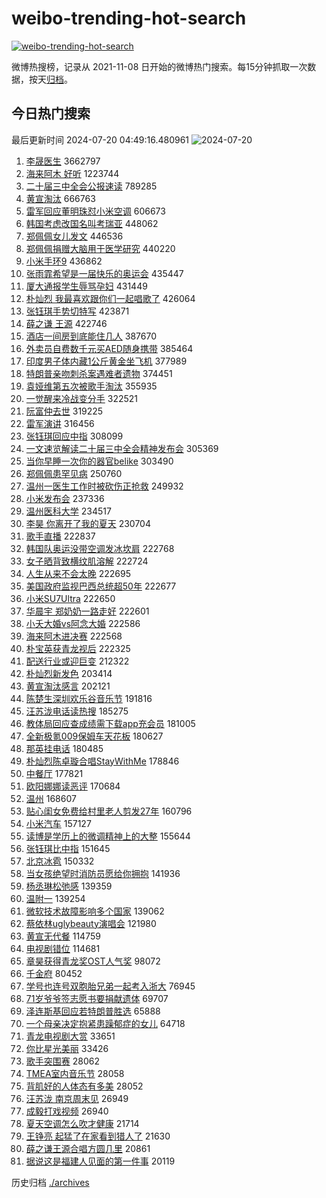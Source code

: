 # weibo-trending-hot-search

[![weibo-trending-hot-search](https://github.com/ameizi/weibo-trending-hot-search/actions/workflows/ci.yml/badge.svg)](https://github.com/ameizi/weibo-trending-hot-search/actions/workflows/ci.yml)

微博热搜榜，记录从 2021-11-08 日开始的微博热门搜索。每15分钟抓取一次数据，按天[归档](./archives)。

## 今日热门搜索

<!-- BEGIN --> 
最后更新时间 2024-07-20 04:49:16.480961 
![2024-07-20](https://imgs-storage.s3.us-east-005.backblazeb2.com/20240720/2024-07-20.png?versionId=4_z8fbbed132d73df8689c40f13_f112e537d351235be_d20240719_m204915_c005_v0501021_t0012_u01721422155910) 
1. [李晟医生](https://s.weibo.com/weibo?q=%E6%9D%8E%E6%99%9F%E5%8C%BB%E7%94%9F&t=31&band_rank=1&Refer=top) 3662797
1. [海来阿木 好听](https://s.weibo.com/weibo?q=%E6%B5%B7%E6%9D%A5%E9%98%BF%E6%9C%A8%20%E5%A5%BD%E5%90%AC&t=31&band_rank=2&Refer=top) 1223744
1. [二十届三中全会公报速读](https://s.weibo.com/weibo?q=%23%E4%BA%8C%E5%8D%81%E5%B1%8A%E4%B8%89%E4%B8%AD%E5%85%A8%E4%BC%9A%E5%85%AC%E6%8A%A5%E9%80%9F%E8%AF%BB%23&t=31&band_rank=3&Refer=top) 789285
1. [黄宣淘汰](https://s.weibo.com/weibo?q=%E9%BB%84%E5%AE%A3%E6%B7%98%E6%B1%B0&t=31&band_rank=4&Refer=top) 666763
1. [雷军回应董明珠怼小米空调](https://s.weibo.com/weibo?q=%23%E9%9B%B7%E5%86%9B%E5%9B%9E%E5%BA%94%E8%91%A3%E6%98%8E%E7%8F%A0%E6%80%BC%E5%B0%8F%E7%B1%B3%E7%A9%BA%E8%B0%83%23&t=31&band_rank=5&Refer=top) 606673
1. [韩国考虑改国名叫考瑞亚](https://s.weibo.com/weibo?q=%23%E9%9F%A9%E5%9B%BD%E8%80%83%E8%99%91%E6%94%B9%E5%9B%BD%E5%90%8D%E5%8F%AB%E8%80%83%E7%91%9E%E4%BA%9A%23&t=31&band_rank=6&Refer=top) 448062
1. [郑佩佩女儿发文](https://s.weibo.com/weibo?q=%23%E9%83%91%E4%BD%A9%E4%BD%A9%E5%A5%B3%E5%84%BF%E5%8F%91%E6%96%87%23&t=31&band_rank=7&Refer=top) 446536
1. [郑佩佩捐赠大脑用于医学研究](https://s.weibo.com/weibo?q=%23%E9%83%91%E4%BD%A9%E4%BD%A9%E6%8D%90%E8%B5%A0%E5%A4%A7%E8%84%91%E7%94%A8%E4%BA%8E%E5%8C%BB%E5%AD%A6%E7%A0%94%E7%A9%B6%23&t=31&band_rank=8&Refer=top) 440220
1. [小米手环9](https://s.weibo.com/weibo?q=%E5%B0%8F%E7%B1%B3%E6%89%8B%E7%8E%AF9&t=31&band_rank=9&Refer=top) 436862
1. [张雨霏希望是一届快乐的奥运会](https://s.weibo.com/weibo?q=%23%E5%BC%A0%E9%9B%A8%E9%9C%8F%E5%B8%8C%E6%9C%9B%E6%98%AF%E4%B8%80%E5%B1%8A%E5%BF%AB%E4%B9%90%E7%9A%84%E5%A5%A5%E8%BF%90%E4%BC%9A%23&t=31&band_rank=10&Refer=top) 435447
1. [厦大通报学生辱骂孕妇](https://s.weibo.com/weibo?q=%23%E5%8E%A6%E5%A4%A7%E9%80%9A%E6%8A%A5%E5%AD%A6%E7%94%9F%E8%BE%B1%E9%AA%82%E5%AD%95%E5%A6%87%23&t=31&band_rank=12&Refer=top) 431449
1. [朴灿烈 我最喜欢跟你们一起唱歌了](https://s.weibo.com/weibo?q=%E6%9C%B4%E7%81%BF%E7%83%88%20%E6%88%91%E6%9C%80%E5%96%9C%E6%AC%A2%E8%B7%9F%E4%BD%A0%E4%BB%AC%E4%B8%80%E8%B5%B7%E5%94%B1%E6%AD%8C%E4%BA%86&t=31&band_rank=13&Refer=top) 426064
1. [张钰琪手势切特写](https://s.weibo.com/weibo?q=%E5%BC%A0%E9%92%B0%E7%90%AA%E6%89%8B%E5%8A%BF%E5%88%87%E7%89%B9%E5%86%99&t=31&band_rank=14&Refer=top) 423871
1. [薛之谦 王源](https://s.weibo.com/weibo?q=%E8%96%9B%E4%B9%8B%E8%B0%A6%20%E7%8E%8B%E6%BA%90&t=31&band_rank=15&Refer=top) 422746
1. [酒店一间房到底能住几人](https://s.weibo.com/weibo?q=%23%E9%85%92%E5%BA%97%E4%B8%80%E9%97%B4%E6%88%BF%E5%88%B0%E5%BA%95%E8%83%BD%E4%BD%8F%E5%87%A0%E4%BA%BA%23&t=31&band_rank=27&Refer=top) 387670
1. [外卖员自费数千元买AED随身携带](https://s.weibo.com/weibo?q=%23%E5%A4%96%E5%8D%96%E5%91%98%E8%87%AA%E8%B4%B9%E6%95%B0%E5%8D%83%E5%85%83%E4%B9%B0AED%E9%9A%8F%E8%BA%AB%E6%90%BA%E5%B8%A6%23&t=31&band_rank=10&Refer=top) 385464
1. [印度男子体内藏1公斤黄金坐飞机](https://s.weibo.com/weibo?q=%23%E5%8D%B0%E5%BA%A6%E7%94%B7%E5%AD%90%E4%BD%93%E5%86%85%E8%97%8F1%E5%85%AC%E6%96%A4%E9%BB%84%E9%87%91%E5%9D%90%E9%A3%9E%E6%9C%BA%23&t=31&band_rank=49&Refer=top) 377989
1. [特朗普亲吻刺杀案遇难者遗物](https://s.weibo.com/weibo?q=%23%E7%89%B9%E6%9C%97%E6%99%AE%E4%BA%B2%E5%90%BB%E5%88%BA%E6%9D%80%E6%A1%88%E9%81%87%E9%9A%BE%E8%80%85%E9%81%97%E7%89%A9%23&t=31&band_rank=18&Refer=top) 374451
1. [袁娅维第五次被歌手淘汰](https://s.weibo.com/weibo?q=%23%E8%A2%81%E5%A8%85%E7%BB%B4%E7%AC%AC%E4%BA%94%E6%AC%A1%E8%A2%AB%E6%AD%8C%E6%89%8B%E6%B7%98%E6%B1%B0%23&t=31&band_rank=17&Refer=top) 355935
1. [一觉醒来冷战变分手](https://s.weibo.com/weibo?q=%23%E4%B8%80%E8%A7%89%E9%86%92%E6%9D%A5%E5%86%B7%E6%88%98%E5%8F%98%E5%88%86%E6%89%8B%23&t=31&band_rank=24&Refer=top) 322521
1. [阮富仲去世](https://s.weibo.com/weibo?q=%23%E9%98%AE%E5%AF%8C%E4%BB%B2%E5%8E%BB%E4%B8%96%23&t=31&band_rank=19&Refer=top) 319225
1. [雷军演讲](https://s.weibo.com/weibo?q=%E9%9B%B7%E5%86%9B%E6%BC%94%E8%AE%B2&t=31&band_rank=20&Refer=top) 316456
1. [张钰琪回应中指](https://s.weibo.com/weibo?q=%E5%BC%A0%E9%92%B0%E7%90%AA%E5%9B%9E%E5%BA%94%E4%B8%AD%E6%8C%87&t=31&band_rank=21&Refer=top) 308099
1. [一文速览解读二十届三中全会精神发布会](https://s.weibo.com/weibo?q=%23%E4%B8%80%E6%96%87%E9%80%9F%E8%A7%88%E8%A7%A3%E8%AF%BB%E4%BA%8C%E5%8D%81%E5%B1%8A%E4%B8%89%E4%B8%AD%E5%85%A8%E4%BC%9A%E7%B2%BE%E7%A5%9E%E5%8F%91%E5%B8%83%E4%BC%9A%23&t=31&band_rank=3&Refer=top) 305369
1. [当你早睡一次你的器官belike](https://s.weibo.com/weibo?q=%23%E5%BD%93%E4%BD%A0%E6%97%A9%E7%9D%A1%E4%B8%80%E6%AC%A1%E4%BD%A0%E7%9A%84%E5%99%A8%E5%AE%98belike%23&t=31&band_rank=22&Refer=top) 303490
1. [郑佩佩患罕见病](https://s.weibo.com/weibo?q=%23%E9%83%91%E4%BD%A9%E4%BD%A9%E6%82%A3%E7%BD%95%E8%A7%81%E7%97%85%23&t=31&band_rank=25&Refer=top) 250760
1. [温州一医生工作时被砍伤正抢救](https://s.weibo.com/weibo?q=%23%E6%B8%A9%E5%B7%9E%E4%B8%80%E5%8C%BB%E7%94%9F%E5%B7%A5%E4%BD%9C%E6%97%B6%E8%A2%AB%E7%A0%8D%E4%BC%A4%E6%AD%A3%E6%8A%A2%E6%95%91%23&t=31&band_rank=11&Refer=top) 249932
1. [小米发布会](https://s.weibo.com/weibo?q=%E5%B0%8F%E7%B1%B3%E5%8F%91%E5%B8%83%E4%BC%9A&t=31&band_rank=45&Refer=top) 237336
1. [温州医科大学](https://s.weibo.com/weibo?q=%E6%B8%A9%E5%B7%9E%E5%8C%BB%E7%A7%91%E5%A4%A7%E5%AD%A6&t=31&band_rank=16&Refer=top) 234517
1. [李昊 你离开了我的夏天](https://s.weibo.com/weibo?q=%E6%9D%8E%E6%98%8A%20%E4%BD%A0%E7%A6%BB%E5%BC%80%E4%BA%86%E6%88%91%E7%9A%84%E5%A4%8F%E5%A4%A9&t=31&band_rank=32&Refer=top) 230704
1. [歌手直播](https://s.weibo.com/weibo?q=%E6%AD%8C%E6%89%8B%E7%9B%B4%E6%92%AD&t=31&band_rank=23&Refer=top) 222837
1. [韩国队奥运没带空调发冰坎肩](https://s.weibo.com/weibo?q=%23%E9%9F%A9%E5%9B%BD%E9%98%9F%E5%A5%A5%E8%BF%90%E6%B2%A1%E5%B8%A6%E7%A9%BA%E8%B0%83%E5%8F%91%E5%86%B0%E5%9D%8E%E8%82%A9%23&t=31&band_rank=26&Refer=top) 222768
1. [女子晒背致横纹肌溶解](https://s.weibo.com/weibo?q=%23%E5%A5%B3%E5%AD%90%E6%99%92%E8%83%8C%E8%87%B4%E6%A8%AA%E7%BA%B9%E8%82%8C%E6%BA%B6%E8%A7%A3%23&t=31&band_rank=28&Refer=top) 222724
1. [人生从来不会太晚](https://s.weibo.com/weibo?q=%23%E4%BA%BA%E7%94%9F%E4%BB%8E%E6%9D%A5%E4%B8%8D%E4%BC%9A%E5%A4%AA%E6%99%9A%23&t=31&band_rank=29&Refer=top) 222695
1. [美国政府监视巴西总统超50年](https://s.weibo.com/weibo?q=%23%E7%BE%8E%E5%9B%BD%E6%94%BF%E5%BA%9C%E7%9B%91%E8%A7%86%E5%B7%B4%E8%A5%BF%E6%80%BB%E7%BB%9F%E8%B6%8550%E5%B9%B4%23&t=31&band_rank=30&Refer=top) 222677
1. [小米SU7Ultra](https://s.weibo.com/weibo?q=%E5%B0%8F%E7%B1%B3SU7Ultra&t=31&band_rank=31&Refer=top) 222650
1. [华晨宇 郑奶奶一路走好](https://s.weibo.com/weibo?q=%E5%8D%8E%E6%99%A8%E5%AE%87%20%E9%83%91%E5%A5%B6%E5%A5%B6%E4%B8%80%E8%B7%AF%E8%B5%B0%E5%A5%BD&t=31&band_rank=33&Refer=top) 222601
1. [小夭大婚vs阿念大婚](https://s.weibo.com/weibo?q=%23%E5%B0%8F%E5%A4%AD%E5%A4%A7%E5%A9%9Avs%E9%98%BF%E5%BF%B5%E5%A4%A7%E5%A9%9A%23&t=31&band_rank=34&Refer=top) 222586
1. [海来阿木进决赛](https://s.weibo.com/weibo?q=%23%E6%B5%B7%E6%9D%A5%E9%98%BF%E6%9C%A8%E8%BF%9B%E5%86%B3%E8%B5%9B%23&t=31&band_rank=35&Refer=top) 222568
1. [朴宝英获青龙视后](https://s.weibo.com/weibo?q=%23%E6%9C%B4%E5%AE%9D%E8%8B%B1%E8%8E%B7%E9%9D%92%E9%BE%99%E8%A7%86%E5%90%8E%23&t=31&band_rank=36&Refer=top) 222325
1. [配送行业或迎巨变](https://s.weibo.com/weibo?q=%23%E9%85%8D%E9%80%81%E8%A1%8C%E4%B8%9A%E6%88%96%E8%BF%8E%E5%B7%A8%E5%8F%98%23&t=31&band_rank=13&Refer=top) 212322
1. [朴灿烈新发色](https://s.weibo.com/weibo?q=%E6%9C%B4%E7%81%BF%E7%83%88%E6%96%B0%E5%8F%91%E8%89%B2&t=31&band_rank=37&Refer=top) 203414
1. [黄宣淘汰感言](https://s.weibo.com/weibo?q=%23%E9%BB%84%E5%AE%A3%E6%B7%98%E6%B1%B0%E6%84%9F%E8%A8%80%23&t=31&band_rank=38&Refer=top) 202121
1. [陈楚生深圳欢乐谷音乐节](https://s.weibo.com/weibo?q=%E9%99%88%E6%A5%9A%E7%94%9F%E6%B7%B1%E5%9C%B3%E6%AC%A2%E4%B9%90%E8%B0%B7%E9%9F%B3%E4%B9%90%E8%8A%82&t=31&band_rank=24&Refer=top) 191816
1. [汪苏泷电话读热搜](https://s.weibo.com/weibo?q=%23%E6%B1%AA%E8%8B%8F%E6%B3%B7%E7%94%B5%E8%AF%9D%E8%AF%BB%E7%83%AD%E6%90%9C%23&t=31&band_rank=39&Refer=top) 185275
1. [教体局回应查成绩需下载app充会员](https://s.weibo.com/weibo?q=%23%E6%95%99%E4%BD%93%E5%B1%80%E5%9B%9E%E5%BA%94%E6%9F%A5%E6%88%90%E7%BB%A9%E9%9C%80%E4%B8%8B%E8%BD%BDapp%E5%85%85%E4%BC%9A%E5%91%98%23&t=31&band_rank=40&Refer=top) 181005
1. [全新极氪009保姆车天花板](https://s.weibo.com/weibo?q=%23%E5%85%A8%E6%96%B0%E6%9E%81%E6%B0%AA009%E4%BF%9D%E5%A7%86%E8%BD%A6%E5%A4%A9%E8%8A%B1%E6%9D%BF%23&t=31&band_rank=41&Refer=top) 180627
1. [那英挂电话](https://s.weibo.com/weibo?q=%23%E9%82%A3%E8%8B%B1%E6%8C%82%E7%94%B5%E8%AF%9D%23&t=31&band_rank=42&Refer=top) 180485
1. [朴灿烈陈卓璇合唱StayWithMe](https://s.weibo.com/weibo?q=%23%E6%9C%B4%E7%81%BF%E7%83%88%E9%99%88%E5%8D%93%E7%92%87%E5%90%88%E5%94%B1StayWithMe%23&t=31&band_rank=43&Refer=top) 178846
1. [中餐厅](https://s.weibo.com/weibo?q=%E4%B8%AD%E9%A4%90%E5%8E%85&t=31&band_rank=44&Refer=top) 177821
1. [欧阳娜娜读恶评](https://s.weibo.com/weibo?q=%23%E6%AC%A7%E9%98%B3%E5%A8%9C%E5%A8%9C%E8%AF%BB%E6%81%B6%E8%AF%84%23&t=31&band_rank=46&Refer=top) 170684
1. [温州](https://s.weibo.com/weibo?q=%E6%B8%A9%E5%B7%9E&t=31&band_rank=50&Refer=top) 168607
1. [贴心闺女免费给村里老人剪发27年](https://s.weibo.com/weibo?q=%23%E8%B4%B4%E5%BF%83%E9%97%BA%E5%A5%B3%E5%85%8D%E8%B4%B9%E7%BB%99%E6%9D%91%E9%87%8C%E8%80%81%E4%BA%BA%E5%89%AA%E5%8F%9127%E5%B9%B4%23&t=31&band_rank=42&Refer=top) 160796
1. [小米汽车](https://s.weibo.com/weibo?q=%E5%B0%8F%E7%B1%B3%E6%B1%BD%E8%BD%A6&t=31&band_rank=48&Refer=top) 157127
1. [读博是学历上的微调精神上的大整](https://s.weibo.com/weibo?q=%23%E8%AF%BB%E5%8D%9A%E6%98%AF%E5%AD%A6%E5%8E%86%E4%B8%8A%E7%9A%84%E5%BE%AE%E8%B0%83%E7%B2%BE%E7%A5%9E%E4%B8%8A%E7%9A%84%E5%A4%A7%E6%95%B4%23&t=31&band_rank=50&Refer=top) 155644
1. [张钰琪比中指](https://s.weibo.com/weibo?q=%E5%BC%A0%E9%92%B0%E7%90%AA%E6%AF%94%E4%B8%AD%E6%8C%87&t=31&band_rank=47&Refer=top) 151645
1. [北京冰雹](https://s.weibo.com/weibo?q=%E5%8C%97%E4%BA%AC%E5%86%B0%E9%9B%B9&t=31&band_rank=50&Refer=top) 150332
1. [当女孩绝望时消防员愿给你拥抱](https://s.weibo.com/weibo?q=%23%E5%BD%93%E5%A5%B3%E5%AD%A9%E7%BB%9D%E6%9C%9B%E6%97%B6%E6%B6%88%E9%98%B2%E5%91%98%E6%84%BF%E7%BB%99%E4%BD%A0%E6%8B%A5%E6%8A%B1%23&t=31&band_rank=10&Refer=top) 141936
1. [杨丞琳松弛感](https://s.weibo.com/weibo?q=%23%E6%9D%A8%E4%B8%9E%E7%90%B3%E6%9D%BE%E5%BC%9B%E6%84%9F%23&t=31&band_rank=46&Refer=top) 139359
1. [温附一](https://s.weibo.com/weibo?q=%E6%B8%A9%E9%99%84%E4%B8%80&t=31&band_rank=47&Refer=top) 139254
1. [微软技术故障影响多个国家](https://s.weibo.com/weibo?q=%23%E5%BE%AE%E8%BD%AF%E6%8A%80%E6%9C%AF%E6%95%85%E9%9A%9C%E5%BD%B1%E5%93%8D%E5%A4%9A%E4%B8%AA%E5%9B%BD%E5%AE%B6%23&t=31&band_rank=49&Refer=top) 139062
1. [蔡依林uglybeauty演唱会](https://s.weibo.com/weibo?q=%E8%94%A1%E4%BE%9D%E6%9E%97uglybeauty%E6%BC%94%E5%94%B1%E4%BC%9A&t=31&band_rank=45&Refer=top) 121980
1. [黄宣无代餐](https://s.weibo.com/weibo?q=%E9%BB%84%E5%AE%A3%E6%97%A0%E4%BB%A3%E9%A4%90&t=31&band_rank=46&Refer=top) 114759
1. [电视剧错位](https://s.weibo.com/weibo?q=%23%E7%94%B5%E8%A7%86%E5%89%A7%E9%94%99%E4%BD%8D%23&t=31&band_rank=47&Refer=top) 114681
1. [章昊获得青龙奖OST人气奖](https://s.weibo.com/weibo?q=%E7%AB%A0%E6%98%8A%E8%8E%B7%E5%BE%97%E9%9D%92%E9%BE%99%E5%A5%96OST%E4%BA%BA%E6%B0%94%E5%A5%96&t=31&band_rank=37&Refer=top) 98072
1. [千金府](https://s.weibo.com/weibo?q=%E5%8D%83%E9%87%91%E5%BA%9C&t=31&band_rank=43&Refer=top) 80452
1. [学号也连号双胞胎兄弟一起考入浙大](https://s.weibo.com/weibo?q=%23%E5%AD%A6%E5%8F%B7%E4%B9%9F%E8%BF%9E%E5%8F%B7%E5%8F%8C%E8%83%9E%E8%83%8E%E5%85%84%E5%BC%9F%E4%B8%80%E8%B5%B7%E8%80%83%E5%85%A5%E6%B5%99%E5%A4%A7%23&t=31&band_rank=30&Refer=top) 76945
1. [71岁爷爷签志愿书要捐献遗体](https://s.weibo.com/weibo?q=%2371%E5%B2%81%E7%88%B7%E7%88%B7%E7%AD%BE%E5%BF%97%E6%84%BF%E4%B9%A6%E8%A6%81%E6%8D%90%E7%8C%AE%E9%81%97%E4%BD%93%23&t=31&band_rank=27&Refer=top) 69707
1. [泽连斯基回应若特朗普胜选](https://s.weibo.com/weibo?q=%23%E6%B3%BD%E8%BF%9E%E6%96%AF%E5%9F%BA%E5%9B%9E%E5%BA%94%E8%8B%A5%E7%89%B9%E6%9C%97%E6%99%AE%E8%83%9C%E9%80%89%23&t=31&band_rank=50&Refer=top) 65888
1. [一个母亲决定抱紧患躁郁症的女儿](https://s.weibo.com/weibo?q=%23%E4%B8%80%E4%B8%AA%E6%AF%8D%E4%BA%B2%E5%86%B3%E5%AE%9A%E6%8A%B1%E7%B4%A7%E6%82%A3%E8%BA%81%E9%83%81%E7%97%87%E7%9A%84%E5%A5%B3%E5%84%BF%23&t=31&band_rank=10&Refer=top) 64718
1. [青龙电视剧大赏](https://s.weibo.com/weibo?q=%E9%9D%92%E9%BE%99%E7%94%B5%E8%A7%86%E5%89%A7%E5%A4%A7%E8%B5%8F&t=31&band_rank=42&Refer=top) 33651
1. [你比星光美丽](https://s.weibo.com/weibo?q=%E4%BD%A0%E6%AF%94%E6%98%9F%E5%85%89%E7%BE%8E%E4%B8%BD&t=31&band_rank=47&Refer=top) 33426
1. [歌手突围赛](https://s.weibo.com/weibo?q=%E6%AD%8C%E6%89%8B%E7%AA%81%E5%9B%B4%E8%B5%9B&t=31&band_rank=43&Refer=top) 28062
1. [TMEA室内音乐节](https://s.weibo.com/weibo?q=TMEA%E5%AE%A4%E5%86%85%E9%9F%B3%E4%B9%90%E8%8A%82&t=31&band_rank=45&Refer=top) 28058
1. [背肌好的人体态有多美](https://s.weibo.com/weibo?q=%23%E8%83%8C%E8%82%8C%E5%A5%BD%E7%9A%84%E4%BA%BA%E4%BD%93%E6%80%81%E6%9C%89%E5%A4%9A%E7%BE%8E%23&t=31&band_rank=49&Refer=top) 28052
1. [汪苏泷 南京周末见](https://s.weibo.com/weibo?q=%E6%B1%AA%E8%8B%8F%E6%B3%B7%20%E5%8D%97%E4%BA%AC%E5%91%A8%E6%9C%AB%E8%A7%81&t=31&band_rank=44&Refer=top) 26949
1. [成毅打戏视频](https://s.weibo.com/weibo?q=%23%E6%88%90%E6%AF%85%E6%89%93%E6%88%8F%E8%A7%86%E9%A2%91%23&t=31&band_rank=47&Refer=top) 26940
1. [夏天空调怎么吹才健康](https://s.weibo.com/weibo?q=%23%E5%A4%8F%E5%A4%A9%E7%A9%BA%E8%B0%83%E6%80%8E%E4%B9%88%E5%90%B9%E6%89%8D%E5%81%A5%E5%BA%B7%23&t=31&band_rank=47&Refer=top) 21714
1. [王铮亮 起猛了在家看到猎人了](https://s.weibo.com/weibo?q=%E7%8E%8B%E9%93%AE%E4%BA%AE%20%E8%B5%B7%E7%8C%9B%E4%BA%86%E5%9C%A8%E5%AE%B6%E7%9C%8B%E5%88%B0%E7%8C%8E%E4%BA%BA%E4%BA%86&t=31&band_rank=50&Refer=top) 21630
1. [薛之谦王源合唱方圆几里](https://s.weibo.com/weibo?q=%23%E8%96%9B%E4%B9%8B%E8%B0%A6%E7%8E%8B%E6%BA%90%E5%90%88%E5%94%B1%E6%96%B9%E5%9C%86%E5%87%A0%E9%87%8C%23&t=31&band_rank=50&Refer=top) 20861
1. [据说这是福建人见面的第一件事](https://s.weibo.com/weibo?q=%23%E6%8D%AE%E8%AF%B4%E8%BF%99%E6%98%AF%E7%A6%8F%E5%BB%BA%E4%BA%BA%E8%A7%81%E9%9D%A2%E7%9A%84%E7%AC%AC%E4%B8%80%E4%BB%B6%E4%BA%8B%23&t=31&band_rank=50&Refer=top) 20119
<!-- END -->

历史归档 [./archives](./archives)

